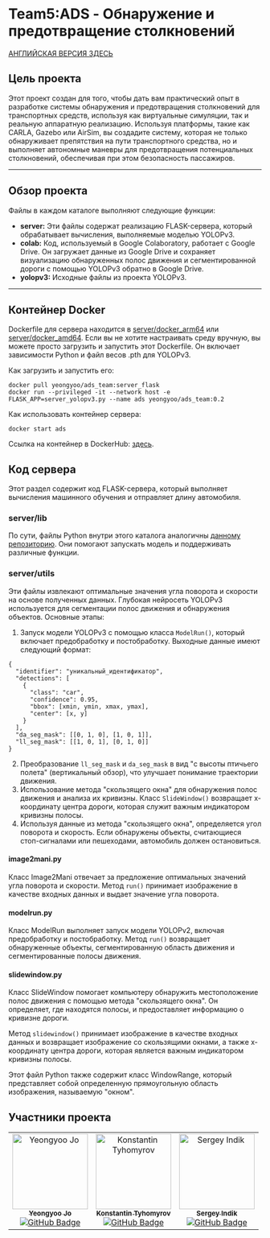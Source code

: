 # Team5:ADS - Обнаружение и предотвращение столкновений

[АНГЛИЙСКАЯ ВЕРСИЯ ЗДЕСЬ](README.md)

## Цель проекта

Этот проект создан для того, чтобы дать вам практический опыт в разработке системы обнаружения и предотвращения столкновений для транспортных средств, используя как виртуальные симуляции, так и реальную аппаратную реализацию. Используя платформы, такие как CARLA, Gazebo или AirSim, вы создадите систему, которая не только обнаруживает препятствия на пути транспортного средства, но и выполняет автономные маневры для предотвращения потенциальных столкновений, обеспечивая при этом безопасность пассажиров.

---

## Обзор проекта

Файлы в каждом каталоге выполняют следующие функции:
- **server:** Эти файлы содержат реализацию FLASK-сервера, который обрабатывает вычисления, выполняемые моделью YOLOPv3.
- **colab:** Код, используемый в Google Colaboratory, работает с Google Drive. Он загружает данные из Google Drive и сохраняет визуализацию обнаруженных полос движения и сегментированной дороги с помощью YOLOPv3 обратно в Google Drive.
- **yolopv3:** Исходные файлы из проекта YOLOPv3.

---

## Контейнер Docker
Dockerfile для сервера находится в [server/docker_arm64](server/docker_arm64) или [server/docker_amd64](server/docker_amd64). Если вы не хотите настраивать среду вручную, вы можете просто загрузить и запустить этот Dockerfile. Он включает зависимости Python и файл весов .pth для YOLOPv3.

Как загрузить и запустить его:

```
docker pull yeongyoo/ads_team:server_flask
docker run --privileged -it --network host -e FLASK_APP=server_yolopv3.py --name ads yeongyoo/ads_team:0.2
```

Как использовать контейнер сервера:
```
docker start ads
```
Ссылка на контейнер в DockerHub: [здесь](https://hub.docker.com/repository/docker/yeongyoo/ads_team/general).

## Код сервера
Этот раздел содержит код FLASK-сервера, который выполняет вычисления машинного обучения и отправляет длину автомобиля.

### server/lib
По сути, файлы Python внутри этого каталога аналогичны [данному репозиторию](https://github.com/jiaoZ7688/YOLOPv3/tree/main/lib). Они помогают запускать модель и поддерживать различные функции.

### server/utils
Эти файлы извлекают оптимальные значения угла поворота и скорости на основе полученных данных. Глубокая нейросеть YOLOPv3 используется для сегментации полос движения и обнаружения объектов. Основные этапы:

1. Запуск модели YOLOPv3 с помощью класса ```ModelRun()```, который включает предобработку и постобработку. Выходные данные имеют следующий формат:
```
{
  "identifier": "уникальный_идентификатор",
  "detections": [
    {
      "class": "car",
      "confidence": 0.95,
      "bbox": [xmin, ymin, xmax, ymax],
      "center": [x, y]
    }
  ],
  "da_seg_mask": [[0, 1, 0], [1, 0, 1]],
  "ll_seg_mask": [[1, 0, 1], [0, 1, 0]]
}
```
2. Преобразование ```ll_seg_mask``` и ```da_seg_mask``` в вид "с высоты птичьего полета" (вертикальный обзор), что улучшает понимание траектории движения.
3. Использование метода "скользящего окна" для обнаружения полос движения и анализа их кривизны. Класс ```SlideWindow()``` возвращает x-координату центра дороги, которая служит важным индикатором кривизны полосы.
4. Используя данные из метода "скользящего окна", определяется угол поворота и скорость. Если обнаружены объекты, считающиеся стоп-сигналами или пешеходами, автомобиль должен остановиться.

#### image2mani.py
Класс Image2Mani отвечает за предложение оптимальных значений угла поворота и скорости. Метод ```run()``` принимает изображение в качестве входных данных и выдает значение угла поворота.

#### modelrun.py
Класс ModelRun выполняет запуск модели YOLOPv2, включая предобработку и постобработку. Метод ```run()``` возвращает обнаруженные объекты, сегментированную область движения и сегментированные полосы движения.

#### slidewindow.py
Класс SlideWindow помогает компьютеру обнаружить местоположение полос движения с помощью метода "скользящего окна". Он определяет, где находятся полосы, и предоставляет информацию о кривизне дороги.

Метод ```slidewindow()``` принимает изображение в качестве входных данных и возвращает изображение со скользящими окнами, а также x-координату центра дороги, которая является важным индикатором кривизны полосы.

Этот файл Python также содержит класс WindowRange, который представляет собой определенную прямоугольную область изображения, называемую "окном".

## Участники проекта
<center>
<table align="center">
  <tr>
    <td align="center">
      <a href="https://github.com/jo49973477>">
        <img src="https://github.com/jo49973477.png" width="150px;" alt="Yeongyoo Jo"/>
        <br />
        <sub><b>Yeongyoo Jo</b></sub>
      </a>
      <br />
      <a href="https://github.com/jo49973477"><img src="https://img.shields.io/badge/GitHub-jo49973477-blue?logo=github" alt="GitHub Badge" /></a>
      <br />
    </td>
    <td align="center">
      <a href="https://github.com/isragogreen">
        <img src="https://github.com/isragogreen.png" width="150px;" alt="Konstantin Tyhomyrov"/>
        <br />
        <sub><b>Konstantin Tyhomyrov</b></sub>
      </a>
      <br />
      <a href="https://github.com/isragogreen"><img src="https://img.shields.io/badge/GitHub-isragogreen-blue?logo=github" alt="GitHub Badge" /></a>
      <br />
    </td>
    <td align="center">
      <a href="https://github.com/indiks">
        <img src="https://github.com/indiks.png" width="150px;" alt="Sergey Indik"/>
        <br />
        <sub><b>Sergey Indik</b></sub>
      </a>
      <br />
      <a href="https://github.com/indiks"><img src="https://img.shields.io/badge/GitHub-indiks-blue?logo=github" alt="GitHub Badge" /></a>
      <br />
    </td>
  </tr>
</table>
</center>

